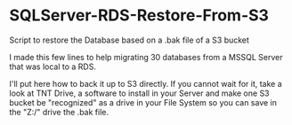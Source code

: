 # SQLServer-RDS-Restore-From-S3
Script to restore the Database based on a .bak file of a S3 bucket

I made this few lines to help migrating 30 databases from a MSSQL Server that was local to a RDS. 

I'll put here how to back it up to S3 directly. If you cannot wait for it, take a look at TNT Drive, a software to install in your Server and make one S3 bucket be "recognized" as a drive in your File System so you can save in the "Z:/" drive the .bak file.
